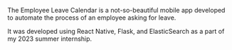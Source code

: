 
The Employee Leave Calendar is a not-so-beautiful mobile app developed to automate the process of an employee asking for leave.

It was developed using React Native, Flask, and ElasticSearch as a part of my 2023 summer internship.
